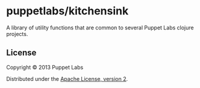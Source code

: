 # puppetlabs/kitchensink

A library of utility functions that are common to several Puppet Labs
clojure projects.

## License

Copyright © 2013 Puppet Labs

Distributed under the [Apache License, version 2](http://www.apache.org/licenses/).
